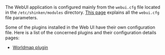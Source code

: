 The WebUI application is configured mainly from the `webui.cfg` file located in the `/etc/shinken/modules` directory. [This page](https://github.com/shinken-monitoring/mod-webui/wiki/Configuration-Main) explains all the `webui.cfg` file parameters.

Some of the plugins installed in the Web UI have their own configuration file. Here is a list of the concerned plugins and their configuration details pages:
- [Worldmap plugin](https://github.com/shinken-monitoring/mod-webui/wiki/Configuration-Worldmap)
